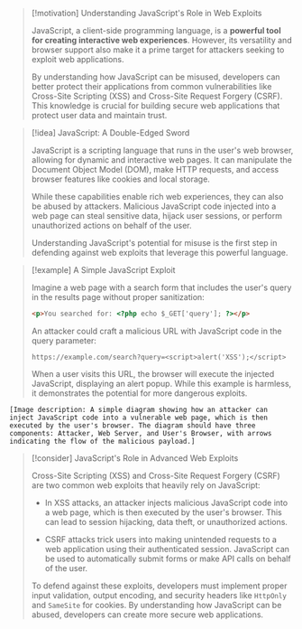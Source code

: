 > [!motivation] Understanding JavaScript's Role in Web Exploits
> 
> JavaScript, a client-side programming language, is a **powerful tool for creating interactive web experiences**. However, its versatility and browser support also make it a prime target for attackers seeking to exploit web applications. 
>
> By understanding how JavaScript can be misused, developers can better protect their applications from common vulnerabilities like Cross-Site Scripting (XSS) and Cross-Site Request Forgery (CSRF). This knowledge is crucial for building secure web applications that protect user data and maintain trust.

> [!idea] JavaScript: A Double-Edged Sword
> 
> JavaScript is a scripting language that runs in the user's web browser, allowing for dynamic and interactive web pages. It can manipulate the Document Object Model (DOM), make HTTP requests, and access browser features like cookies and local storage.
>
> While these capabilities enable rich web experiences, they can also be abused by attackers. Malicious JavaScript code injected into a web page can steal sensitive data, hijack user sessions, or perform unauthorized actions on behalf of the user. 
>
> Understanding JavaScript's potential for misuse is the first step in defending against web exploits that leverage this powerful language.

> [!example] A Simple JavaScript Exploit
> 
> Imagine a web page with a search form that includes the user's query in the results page without proper sanitization:
>
> ```html
> <p>You searched for: <?php echo $_GET['query']; ?></p>
> ```
>
> An attacker could craft a malicious URL with JavaScript code in the query parameter:
>
> ```
> https://example.com/search?query=<script>alert('XSS');</script>
> ```
>
> When a user visits this URL, the browser will execute the injected JavaScript, displaying an alert popup. While this example is harmless, it demonstrates the potential for more dangerous exploits.

```
[Image description: A simple diagram showing how an attacker can inject JavaScript code into a vulnerable web page, which is then executed by the user's browser. The diagram should have three components: Attacker, Web Server, and User's Browser, with arrows indicating the flow of the malicious payload.]
```

> [!consider] JavaScript's Role in Advanced Web Exploits
>
> Cross-Site Scripting (XSS) and Cross-Site Request Forgery (CSRF) are two common web exploits that heavily rely on JavaScript:
> 
> - In XSS attacks, an attacker injects malicious JavaScript code into a web page, which is then executed by the user's browser. This can lead to session hijacking, data theft, or unauthorized actions.
>
> - CSRF attacks trick users into making unintended requests to a web application using their authenticated session. JavaScript can be used to automatically submit forms or make API calls on behalf of the user.
>  
> To defend against these exploits, developers must implement proper input validation, output encoding, and security headers like `HttpOnly` and `SameSite` for cookies. By understanding how JavaScript can be abused, developers can create more secure web applications.